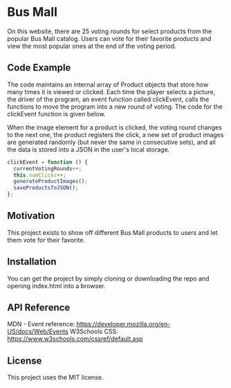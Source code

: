 # Bus Mall

On this website, there are 25 voting rounds for select products from the popular Bus Mall catalog. Users can vote for their favorite products and view the most popular ones at the end of the voting period.

## Code Example

The code maintains an internal array of Product objects that store how many times it is viewed or clicked. Each time the player selects a picture, the driver of the program, an event function called clickEvent, calls the functions to move the program into a new round of voting. The code for the clickEvent function is given below.

When the image element for a product is clicked, the voting round changes to the next one, the product registers the click, a new set of product images are generated randomly (but never the same in consecutive sets), and all the data is stored into a JSON in the user's local storage.

```javascript
clickEvent = function () {
  currentVotingRounds++;
  this.numClicks++;
  generateProductImages();
  saveProductsToJSON();
};
```

## Motivation

This project exists to show off different Bus Mall products to users and let them vote for their favorite.

## Installation

You can get the project by simply cloning or downloading the repo and opening index.html into a browser.

## API Reference

MDN - Event reference: https://developer.mozilla.org/en-US/docs/Web/Events
W3Schools CSS: https://www.w3schools.com/cssref/default.asp

## License

This project uses the MIT license.
